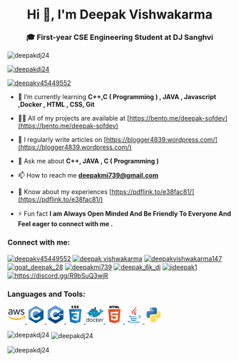 <h1 align="center">Hi 👋, I'm Deepak Vishwakarma</h1>
<h3 align="center">🎓 First-year CSE Engineering Student at DJ Sanghvi</h3>

<p align="left"> <img src="https://komarev.com/ghpvc/?username=deepakdj24&label=Profile%20views&color=0e75b6&style=flat" alt="deepakdj24" /> </p>

<p align="left"> <a href="https://github.com/ryo-ma/github-profile-trophy"><img src="https://github-profile-trophy.vercel.app/?username=deepakdj24" alt="deepakdj24" /></a> </p>

<p align="left"> <a href="https://twitter.com/deepakv45449552" target="blank"><img src="https://img.shields.io/twitter/follow/deepakv45449552?logo=twitter&style=for-the-badge" alt="deepakv45449552" /></a> </p>

- 🌱 I’m currently learning **C++,C ( Programming ) , JAVA , Javascript ,Docker , HTML , CSS, Git**

- 👨‍💻 All of my projects are available at [https://bento.me/deepak-sofdev](https://bento.me/deepak-sofdev)

- 📝 I regularly write articles on [https://blogger4839.wordpress.com/](https://blogger4839.wordpress.com/)

- 💬 Ask me about **C++, JAVA , C ( Programming )**

- 📫 How to reach me **deepakmi739@gmail.com**

- 📄 Know about my experiences [https://pdflink.to/e38fac81/](https://pdflink.to/e38fac81/)

- ⚡ Fun fact **I am Always Open Minded And Be Friendly To Everyone And Feel eager to connect with me .**

<h3 align="left">Connect with me:</h3>
<p align="left">
<a href="https://twitter.com/deepakv45449552" target="blank"><img align="center" src="https://raw.githubusercontent.com/rahuldkjain/github-profile-readme-generator/master/src/images/icons/Social/twitter.svg" alt="deepakv45449552" height="30" width="40" /></a>
<a href="https://linkedin.com/in/deepak vishwakarma" target="blank"><img align="center" src="https://raw.githubusercontent.com/rahuldkjain/github-profile-readme-generator/master/src/images/icons/Social/linked-in-alt.svg" alt="deepak vishwakarma" height="30" width="40" /></a>
<a href="https://instagram.com/deepakvishwakarma147" target="blank"><img align="center" src="https://raw.githubusercontent.com/rahuldkjain/github-profile-readme-generator/master/src/images/icons/Social/instagram.svg" alt="deepakvishwakarma147" height="30" width="40" /></a>
<a href="https://www.codechef.com/users/goat_deepak_28" target="blank"><img align="center" src="https://cdn.jsdelivr.net/npm/simple-icons@3.1.0/icons/codechef.svg" alt="goat_deepak_28" height="30" width="40" /></a>
<a href="https://www.hackerrank.com/deepakmi739" target="blank"><img align="center" src="https://raw.githubusercontent.com/rahuldkjain/github-profile-readme-generator/master/src/images/icons/Social/hackerrank.svg" alt="deepakmi739" height="30" width="40" /></a>
<a href="https://codeforces.com/profile/deepak_6k_dj" target="blank"><img align="center" src="https://raw.githubusercontent.com/rahuldkjain/github-profile-readme-generator/master/src/images/icons/Social/codeforces.svg" alt="deepak_6k_dj" height="30" width="40" /></a>
<a href="https://www.leetcode.com/jideepak1" target="blank"><img align="center" src="https://raw.githubusercontent.com/rahuldkjain/github-profile-readme-generator/master/src/images/icons/Social/leet-code.svg" alt="jideepak1" height="30" width="40" /></a>
<a href="https://discord.gg/https://discord.gg/R9bSuQ3wjR" target="blank"><img align="center" src="https://raw.githubusercontent.com/rahuldkjain/github-profile-readme-generator/master/src/images/icons/Social/discord.svg" alt="https://discord.gg/R9bSuQ3wjR" height="30" width="40" /></a>
</p>

<h3 align="left">Languages and Tools:</h3>
<p align="left"> <a href="https://aws.amazon.com" target="_blank" rel="noreferrer"> <img src="https://raw.githubusercontent.com/devicons/devicon/master/icons/amazonwebservices/amazonwebservices-original-wordmark.svg" alt="aws" width="40" height="40"/> </a> <a href="https://www.cprogramming.com/" target="_blank" rel="noreferrer"> <img src="https://raw.githubusercontent.com/devicons/devicon/master/icons/c/c-original.svg" alt="c" width="40" height="40"/> </a> <a href="https://www.w3schools.com/cpp/" target="_blank" rel="noreferrer"> <img src="https://raw.githubusercontent.com/devicons/devicon/master/icons/cplusplus/cplusplus-original.svg" alt="cplusplus" width="40" height="40"/> </a> <a href="https://www.w3schools.com/css/" target="_blank" rel="noreferrer"> <img src="https://raw.githubusercontent.com/devicons/devicon/master/icons/css3/css3-original-wordmark.svg" alt="css3" width="40" height="40"/> </a> <a href="https://www.docker.com/" target="_blank" rel="noreferrer"> <img src="https://raw.githubusercontent.com/devicons/devicon/master/icons/docker/docker-original-wordmark.svg" alt="docker" width="40" height="40"/> </a> <a href="https://www.w3.org/html/" target="_blank" rel="noreferrer"> <img src="https://raw.githubusercontent.com/devicons/devicon/master/icons/html5/html5-original-wordmark.svg" alt="html5" width="40" height="40"/> </a> <a href="https://www.java.com" target="_blank" rel="noreferrer"> <img src="https://raw.githubusercontent.com/devicons/devicon/master/icons/java/java-original.svg" alt="java" width="40" height="40"/> </a> <a href="https://www.python.org" target="_blank" rel="noreferrer"> <img src="https://raw.githubusercontent.com/devicons/devicon/master/icons/python/python-original.svg" alt="python" width="40" height="40"/> </a> </p>

<p><img align="left" src="https://github-readme-stats.vercel.app/api/top-langs?username=deepakdj24&show_icons=true&locale=en&layout=compact" alt="deepakdj24" /></p>

<p>&nbsp;<img align="center" src="https://github-readme-stats.vercel.app/api?username=deepakdj24&show_icons=true&locale=en" alt="deepakdj24" /></p>

<p><img align="center" src="https://github-readme-streak-stats.herokuapp.com/?user=deepakdj24&" alt="deepakdj24" /></p>
